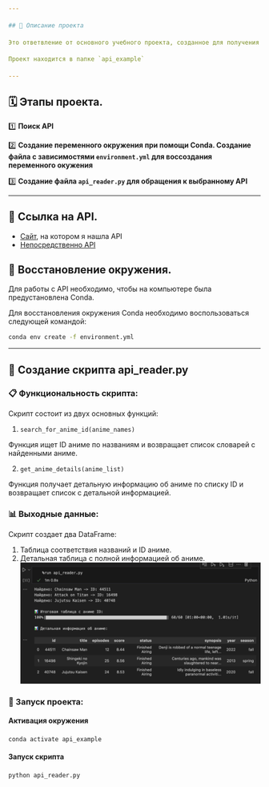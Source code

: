 ```yaml
---

## 📖 Описание проекта

Это ответвление от основного учебного проекта, созданное для получения навыков работы с API.

Проект находится в папке `api_example` 

---
```


## 🗓️ Этапы проекта.

1️⃣ **Поиск  API**  

2️⃣ **Создание переменного окружения при помощи Conda. Создание файла  с зависимостями `environment.yml` для воссоздания переменного окужения**

3️⃣ **Создание файла `api_reader.py` для обращения к выбранному API**

---

## 🔗 Ссылка на API.
*  [Сайт](https://mixedanalytics.com/blog/list-actually-free-open-no-auth-needed-apis/), на котором я нашла API
*  [Непосредственно API](https://jikan.moe/#features)

## 🚀 Восстановление окружения.

Для работы с API необходимо, чтобы на компьютере была предустановлена Conda.

Для восстановления окружения Conda необходимо воспользоваться следующей командой:

```bash
conda env create -f environment.yml
```
---

## 🔧 Создание скрипта api_reader.py
### 📋 Функциональность скрипта:

Скрипт состоит из двух основных функций:

1. `search_for_anime_id(anime_names)`

Функция ищет ID аниме по названиям и возвращает список словарей с найденными аниме.

2. `get_anime_details(anime_list)`

Функция получает детальную информацию об аниме по списку ID и возвращает список с детальной информацией.

### 📊 Выходные данные:

Скрипт создает два DataFrame:
1. Таблица соответствия названий и ID аниме.
2. Детальная таблица с полной информацией об аниме.
![alt text](image.png)

### 🚀 Запуск проекта:
#### Активация окружения
`conda activate api_example`

#### Запуск скрипта
`python api_reader.py`
